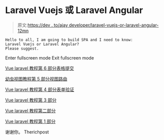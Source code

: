 # Laravel Vuejs 或 Laravel Angular

> 原文:[https://dev . to/ajay developer/laravel-vuejs-or-laravel-angular-12mn](https://dev.to/ajaydeveloper/laravel-vuejs-or-laravel-angular-12mn)

```
Hello to all, I am going to build SPA and I need to know:
Laravel Vuejs or Laravel Angular?
Please suggest. 
```

Enter fullscreen mode Exit fullscreen mode

[Vue laravel 教程第 6 部分表格提交](https://therichpost.com/vue-laravel-tutorial-part-6-form-submission)

[幼虫视图教程第 5 部分视图路由](https://therichpost.com/vue-laravel-tutorial-part-5-vue-routing)

[Vue laravel 教程第 4 部分表单验证](https://therichpost.com/vue-laravel-tutorial-part-4-form-validation)

[Vue laravel 教程第 3 部分](https://therichpost.com/vue-laravel-tutorial-part-3)

[Vue laravel 教程第二部分](https://therichpost.com/vue-laravel-tutorial-part-2)

[Vue laravel 教程第 1 部分](https://therichpost.com/vue-laravel-tutorial-part-1)

谢谢你。
Therichpost